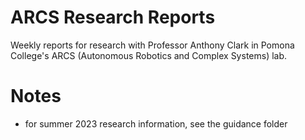 # ARCS Research Reports

Weekly reports for research with Professor Anthony Clark in Pomona College's ARCS (Autonomous Robotics and Complex Systems) lab.

# Notes
* for summer 2023 research information, see the guidance folder
